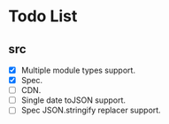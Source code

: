 # Todo List

## src

- [x] Multiple module types support.
- [x] Spec.
- [ ] CDN.
- [ ] Single date toJSON support.
- [ ] Spec JSON.stringify replacer support.
